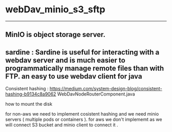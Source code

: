 # webDav_minio_s3_sftp


---
MinIO is object storage server. 
---
sardine :
Sardine is useful for interacting with a webdav server and is much easier to programmatically manage remote files than with FTP.
an easy to use webdav client for java 
---
Consistent hashing : https://medium.com/system-design-blog/consistent-hashing-b9134c8a9062  WebDavNodeRouterComponent.java

how to mount the disk 

for non-aws we need to implement cosistent hashing and we need minio servers ( multiple pods or containers ).
for aws we don't implememt as we will connect S3 bucket and minio client to connect it . 
